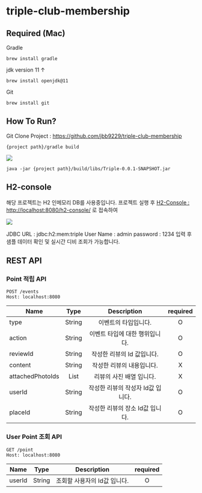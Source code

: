 # triple-club-membership

## Required (Mac)

Gradle
```
brew install gradle
```

jdk version 11 ↑
```
brew install openjdk@11
```

Git
```
brew install git
```

## How To Run?
Git Clone Project : https://github.com/jbb9229/triple-club-membership

```
{project path}/gradle build
```

![](https://velog.velcdn.com/images/jbb9229/post/06e7c689-47b5-4b5d-8cd2-c4233eae21c1/image.png)

```
java -jar {project path}/build/libs/Triple-0.0.1-SNAPSHOT.jar
```

## H2-console
해당 프로젝트는 H2 인메모리 DB를 사용중입니다.
프로젝트 실행 후 [H2-Console : http://localhost:8080/h2-console/](http://localhost:8080/h2-console/) 로 접속하여

![](https://velog.velcdn.com/images/jbb9229/post/92c7f5f7-30eb-4b1b-90c5-d0f4d2efaef5/image.png)

JDBC URL : jdbc:h2:mem:triple
User Name : admin
password : 1234
입력 후 샘플 데이터 확인 및 실시간 디비 조회가 가능합니다.

## REST API
### Point 적립 API
```
POST /events
Host: localhost:8080
```
|Name|Type|Description|required
|----|:----:|:----:|:----:
|type|String|이벤트의 타입입니다.|O
|action|String|이벤트 타입에 대한 행위입니다.|O
|reviewId|String|작성한 리뷰의 Id 값입니다.|O
|content|String|작성한 리뷰의 내용입니다.|X
|attachedPhotoIds|List|리뷰의 사진 배열 입니다.|X
|userId|String|작성한 리뷰의 작성자 Id값 입니다.|O
|placeId|String|작성한 리뷰의 장소 Id값 입니다.|O

### User Point 조회 API
```
GET /point
Host: localhost:8080
```
|Name|Type|Description|required
|----|:----:|:----:|:----:
|userId|String|조회할 사용자의 Id값 입니다.|O
